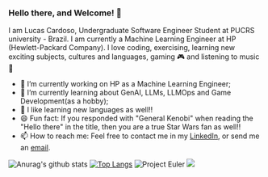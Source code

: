 ### Hello there, and Welcome! 👋

I am Lucas Cardoso, Undergraduate Software Engineer Student at PUCRS university - Brazil. I am currently a Machine Learning Engineer at HP (Hewlett-Packard Company). I love coding, exercising, learning new exciting subjects, cultures and languages, gaming 🎮 and listening to music :musical_note:

- 🔭 I’m currently working on HP as a Machine Learning Engineer;
- 🧠 I’m currently learning about GenAI, LLMs, LLMOps and Game Development(as a hobby); 
- 💬 I like learning new languages as well!!
- 😄 Fun fact: If you responded with "General Kenobi" when reading the "Hello there" in the title, then you are a true Star Wars fan as well!!
-  📫 How to reach me: Feel free to contact me in my [LinkedIn](www.linkedin.com/in/lucas-gavirachi-cardoso-7b214a16a), or send me an [email](mailto:lucasgavirachicc@gmail.com).

<!--
**LucasGCardoso/LucasGCardoso** is a ✨ _special_ ✨ repository because its `README.md` (this file) appears on your GitHub profile.

Here are some ideas to get you started:

- 🔭 I’m currently working on ...
- 🌱 I’m currently learning ...
- 👯 I’m looking to collaborate on ...
- 🤔 I’m looking for help with ...
- 💬 Ask me about ...
- 📫 How to reach me: ...
- 😄 Pronouns: ...
- ⚡ Fun fact: If you responded with "General Kenobi" when reading the title, you are a Star Wars fan too :D
-->
![Anurag's github stats](https://github-readme-stats.vercel.app/api?username=LucasGCardoso&show_icons=true&hide=issues)
[![Top Langs](https://github-readme-stats.vercel.app/api/top-langs/?username=LucasGCardoso&layout=compact)](https://github.com/anuraghazra/github-readme-stats)
![Project Euler](https://projecteuler.net/profile/Azagovisk.png)
![](https://komarev.com/ghpvc/?username=LucasGCardoso&color=grey)
